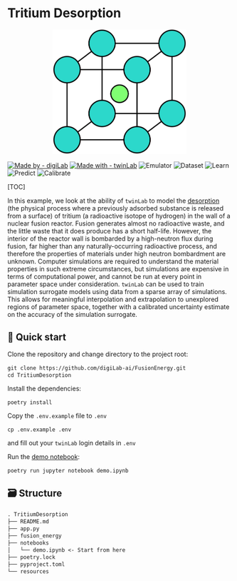 # Tritium Desorption

<center>
    <img src="./resources/images/logo.svg" width="300"/>
</center>

[![Made by - digiLab](https://img.shields.io/static/v1?label=Made+by&message=digiLab&color=162448)](https://www.digilab.co.uk/) [![Made with - twinLab](https://img.shields.io/static/v1?label=Using&message=twinLab&color=009fe3)](https://twinlab.ai/) ![Emulator](https://img.shields.io/badge/Emulator-7Db928) ![Dataset](https://img.shields.io/badge/Dataset-7Db928) ![Learn](https://img.shields.io/badge/Learn-7Db928) ![Predict](https://img.shields.io/badge/Predict-7Db928) ![Calibrate](https://img.shields.io/badge/Calibrate-7Db928) 




<!-- ![digiLab](./resources/images/digiLab_badge.svg) ![twinLab](./resources/images/twinLab_badge.svg) [![slack](https://img.shields.io/badge/slack-@digilabglobal-purple.svg?logo=slack)](https://digilabglobal.slack.com) -->

[TOC]


In this example, we look at the ability of `twinLab` to model the [desorption](https://en.wikipedia.org/wiki/Desorption) (the physical process where a previously adsorbed substance is released from a surface) of tritium (a radioactive isotope of hydrogen) in the wall of a nuclear fusion reactor. Fusion generates almost no radioactive waste, and the little waste that it does produce has a short half-life. However, the interior of the reactor wall is bombarded by a high-neutron flux during fusion, far higher than any naturally-occurring radioactive process, and therefore the properties of materials under high neutron bombardment are unknown. Computer simulations are required to understand the material properties in such extreme circumstances, but simulations are expensive in terms of computational power, and cannot be run at every point in parameter space under consideration. `twinLab` can be used to train simulation surrogate models using data from a sparse array of simulations. This allows for meaningful interpolation and extrapolation to unexplored regions of parameter space, together with a calibrated uncertainty estimate on the accuracy of the simulation surrogate.


## 🚀 Quick start

Clone the repository and change directory to the project root:
```shell
git clone https://github.com/digiLab-ai/FusionEnergy.git
cd TritiumDesorption 
```

Install the dependencies:
```shell
poetry install
```

Copy the `.env.example` file to `.env` 
```shell
cp .env.example .env
```
and fill out your `twinLab` login details in `.env`

Run the [demo notebook](./notebooks/demo.ipynb):
```shell
poetry run jupyter notebook demo.ipynb
```
## 🗃️ Structure

```
. TritiumDesorption 
├── README.md      
├── app.py
├── fusion_energy  
├── notebooks
│   └── demo.ipynb <- Start from here
├── poetry.lock
├── pyproject.toml
└── resources      
``` 
